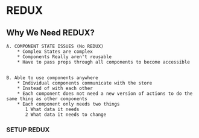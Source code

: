 # REDUX


## Why We Need REDUX?
    
    A. COMPONENT STATE ISSUES (No REDUX)
        * Complex States are complex
        * Components Really aren't reusable
        * Have to pass props through all components to become accessible


    B. Able to use components anywhere
        * Individual components communicate with the store 
        * Instead of with each other
        * Each component does not need a new version of actions to do the same thing as other components
        * Each component only needs two things 
           1 What data it needs
           2 What data it needs to change
        

### SETUP REDUX